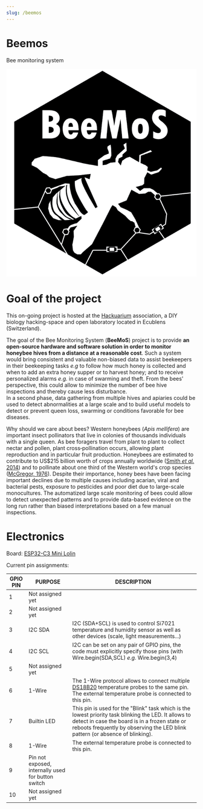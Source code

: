 ```yaml
---
slug: /beemos
---
```


# Beemos

Bee monitoring system

![logoBeeMoS.png](logoBeeMoS.png)

# Goal of the project

This on-going project is hosted at the [Hackuarium](http://www.hackuarium.ch/en/) association, a DIY biology hacking-space and open laboratory located in Ecublens (Switzerland).

The goal of the Bee Monitoring System (**BeeMoS**) project is to provide **an open-source hardware and software solution in order to monitor honeybee hives from a distance at a reasonable cost**. Such a system would bring consistent and valuable non-biased data to assist beekeepers in their beekeeping tasks *e.g* to follow how much honey is collected and when to add an extra honey supper or to harvest honey; and to receive personalized alarms *e.g.* in case of swarming and theft. From the bees' perspective, this could allow to minimize the number of bee hive inspections and thereby cause less disturbance.  
In a second phase, data gathering from multiple hives and apiaries could be used to detect abnormalities at a large scale and to build useful models to detect or prevent queen loss, swarming or conditions favorable for bee diseases. 

Why should we care about bees? Western honeybees (*Apis mellifera*) are important insect pollinators that live in colonies of thousands individuals with a single queen. As bee foragers travel from plant to plant to collect nectar and pollen, plant cross‐pollination occurs, allowing plant reproduction and in particular fruit production. Honeybees are estimated to contribute to US$215 billion worth of crops annually worldwide ([Smith *et al.* 2014](https://link.springer.com/article/10.1007/s10393-013-0870-2#ref-CR28)) and to pollinate about one third of the Western world's crop species ([McGregor, 1976](https://books.google.ch/books?hl=fr&lr=&id=nq7q9OrIj_wC&oi=fnd&pg=PA4&dq=McGregor+honeybees&ots=IJFoPpsrZ6&sig=bRym4QdT3gUyErIu9l41YSiKGpI&redir_esc=y#v=onepage&q=McGregor%20honeybees&f=false)).
Despite their importance, honey bees have been facing important declines due to multiple causes including acarian, viral and bacterial pests, exposure to pesticides and poor diet due to large-scale monocultures. The automatized large scale monitoring of bees could allow to detect unexpected patterns and to provide data-based evidence on the long run rather than biased interpretations based on a few manual inspections.

# Electronics

Board: [ESP32-C3 Mini Lolin](https://www.wemos.cc/en/latest/c3/c3_mini.html)

Current pin assignments:

| GPIO PIN  | PURPOSE          | DESCRIPTION                                                                            | 
| --------- | ---------------- | --------------------------------------------------- |
| 1         | Not assigned yet |
| 2         | Not assigned yet |
| 3         | I2C SDA          | I2C (SDA+SCL) is used to control Si7021 temperature and humidity sensor as well as other devices (scale, light measurements...)
| 4         | I2C SCL          | I2C can be set on any pair of GPIO pins, the code must explicitly specify those pins (with Wire.begin(SDA,SCL) *e.g.* Wire.begin(3,4)
| 5         | Not assigned yet |
| 6         | 1-Wire           | The 1-Wire protocol allows to connect multiple [DS18B20](https://datasheets.maximintegrated.com/en/ds/DS18B20.pdf) temperature probes to the same pin. The external temperature probe is connected to this pin.
| 7         | Builtin LED      | This pin is used for the "Blink" task which is the lowest priority task blinking the LED. It allows to detect in case the board is in a frozen state or reboots frequently by observing the LED blink pattern (or absence of blinking). 
| 8         | 1-Wire | The external temperature probe is connected to this pin.
| 9         | Pin not exposed, internally used for button switch |
| 10        | Not assigned yet |
                           
